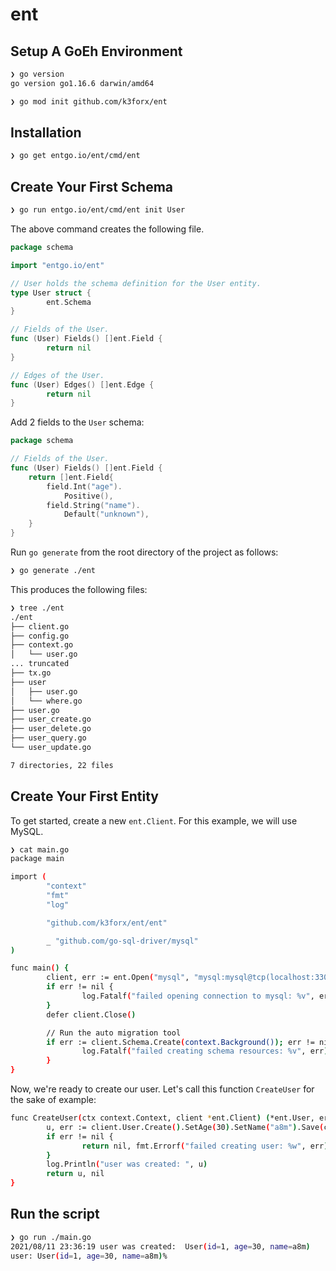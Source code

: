 # ent

## Setup A GoEh Environment

```bash
❯ go version
go version go1.16.6 darwin/amd64

❯ go mod init github.com/k3forx/ent
```

## Installation

```bash
❯ go get entgo.io/ent/cmd/ent
```

## Create Your First Schema

```bash
❯ go run entgo.io/ent/cmd/ent init User
```

The above command creates the following file.

```go
package schema

import "entgo.io/ent"

// User holds the schema definition for the User entity.
type User struct {
        ent.Schema
}

// Fields of the User.
func (User) Fields() []ent.Field {
        return nil
}

// Edges of the User.
func (User) Edges() []ent.Edge {
        return nil
}
```

Add 2 fields to the `User` schema:

```go
package schema

// Fields of the User.
func (User) Fields() []ent.Field {
    return []ent.Field{
        field.Int("age").
            Positive(),
        field.String("name").
            Default("unknown"),
    }
}
```

Run `go generate` from the root directory of the project as follows:

```bash
❯ go generate ./ent
```

This produces the following files:

```bash
❯ tree ./ent
./ent
├── client.go
├── config.go
├── context.go
│   └── user.go
... truncated
├── tx.go
├── user
│   ├── user.go
│   └── where.go
├── user.go
├── user_create.go
├── user_delete.go
├── user_query.go
└── user_update.go

7 directories, 22 files
```

## Create Your First Entity

To get started, create a new `ent.Client`. For this example, we will use MySQL.

```bash
❯ cat main.go
package main

import (
        "context"
        "fmt"
        "log"

        "github.com/k3forx/ent/ent"

        _ "github.com/go-sql-driver/mysql"
)

func main() {
        client, err := ent.Open("mysql", "mysql:mysql@tcp(localhost:3306)/test?parseTime=True")
        if err != nil {
                log.Fatalf("failed opening connection to mysql: %v", err)
        }
        defer client.Close()

        // Run the auto migration tool
        if err := client.Schema.Create(context.Background()); err != nil {
                log.Fatalf("failed creating schema resources: %v", err)
        }
}
```

Now, we're ready to create our user. Let's call this function `CreateUser` for the sake of example:

```bash
func CreateUser(ctx context.Context, client *ent.Client) (*ent.User, error) {
        u, err := client.User.Create().SetAge(30).SetName("a8m").Save(ctx)
        if err != nil {
                return nil, fmt.Errorf("failed creating user: %w", err)
        }
        log.Println("user was created: ", u)
        return u, nil
}
```

## Run the script

```bash
❯ go run ./main.go
2021/08/11 23:36:19 user was created:  User(id=1, age=30, name=a8m)
user: User(id=1, age=30, name=a8m)%
```
